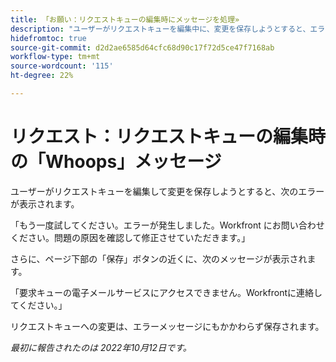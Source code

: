 ```yaml
---
title: 「お願い：リクエストキューの編集時にメッセージを処理»
description: "ユーザーがリクエストキューを編集中に、変更を保存しようとすると、エラーが表示されます。"
hidefromtoc: true
source-git-commit: d2d2ae6585d64cfc68d90c17f72d5ce47f7168ab
workflow-type: tm+mt
source-wordcount: '115'
ht-degree: 22%

---
```



# リクエスト：リクエストキューの編集時の「Whoops」メッセージ

ユーザーがリクエストキューを編集して変更を保存しようとすると、次のエラーが表示されます。

「もう一度試してください。エラーが発生しました。Workfront にお問い合わせください。問題の原因を確認して修正させていただきます。」

さらに、ページ下部の「保存」ボタンの近くに、次のメッセージが表示されます。

「要求キューの電子メールサービスにアクセスできません。Workfrontに連絡してください。」

リクエストキューへの変更は、エラーメッセージにもかかわらず保存されます。

_最初に報告されたのは 2022年10月12日です。_

